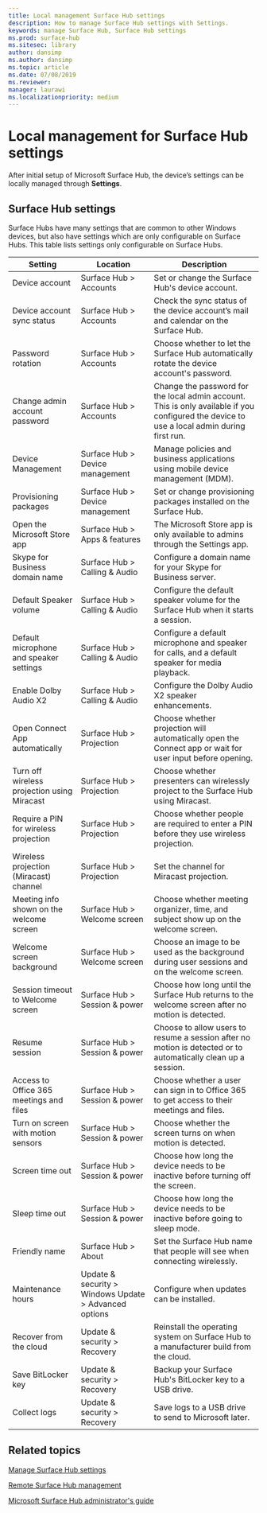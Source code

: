 ```yaml
---
title: Local management Surface Hub settings
description: How to manage Surface Hub settings with Settings.
keywords: manage Surface Hub, Surface Hub settings
ms.prod: surface-hub
ms.sitesec: library
author: dansimp
ms.author: dansimp
ms.topic: article
ms.date: 07/08/2019
ms.reviewer: 
manager: laurawi
ms.localizationpriority: medium
---
```


# Local management for Surface Hub settings

After initial setup of Microsoft Surface Hub, the device’s settings can be locally managed through **Settings**.

## Surface Hub settings

Surface Hubs have many settings that are common to other Windows devices, but also have settings which are only configurable on Surface Hubs. This table lists settings only configurable on Surface Hubs. 

| Setting | Location | Description |
| ------- | -------- | ----------- |
| Device account | Surface Hub > Accounts | Set or change the Surface Hub's device account. |
| Device account sync status | Surface Hub > Accounts | Check the sync status of the device account’s mail and calendar on the Surface Hub. |
| Password rotation | Surface Hub > Accounts | Choose whether to let the Surface Hub automatically rotate the device account's password.|
| Change admin account password  | Surface Hub > Accounts | Change the password for the local admin account. This is only available if you configured the device to use a local admin during first run. |
| Device Management | Surface Hub > Device management | Manage policies and business applications using mobile device management (MDM). |
| Provisioning packages | Surface Hub > Device management | Set or change provisioning packages installed on the Surface Hub. |
| Open the Microsoft Store app | Surface Hub > Apps & features | The Microsoft Store app is only available to admins through the Settings app. |
| Skype for Business domain name | Surface Hub > Calling & Audio | Configure a domain name for your Skype for Business server. |
| Default Speaker volume | Surface Hub > Calling & Audio | Configure the default speaker volume for the Surface Hub when it starts a session. |
| Default microphone and speaker settings | Surface Hub > Calling & Audio | Configure a default microphone and speaker for calls, and a default speaker for media playback. |
| Enable Dolby Audio X2 | Surface Hub > Calling & Audio | Configure the Dolby Audio X2 speaker enhancements. |
| Open Connect App automatically | Surface Hub > Projection | Choose whether projection will automatically open the Connect app or wait for user input before opening. |
| Turn off wireless projection using Miracast | Surface Hub > Projection | Choose whether presenters can wirelessly project to the Surface Hub using Miracast. |
| Require a PIN for wireless projection | Surface Hub > Projection | Choose whether people are required to enter a PIN before they use wireless projection. |
| Wireless projection (Miracast) channel | Surface Hub > Projection | Set the channel for Miracast projection. |
| Meeting info shown on the welcome screen | Surface Hub > Welcome screen | Choose whether meeting organizer, time, and subject show up on the welcome screen. |
| Welcome screen background |  Surface Hub > Welcome screen | Choose an image to be used as the background during user sessions and on the welcome screen. |
| Session timeout to Welcome screen | Surface Hub > Session & power | Choose how long until the Surface Hub returns to the welcome screen after no motion is detected. |
| Resume session | Surface Hub > Session & power | Choose to allow users to resume a session after no motion is detected or to automatically clean up a session. |
| Access to Office 365 meetings and files | Surface Hub > Session & power | Choose whether a user can sign in to Office 365 to get access to their meetings and files. |
| Turn on screen with motion sensors | Surface Hub > Session & power | Choose whether the screen turns on when motion is detected. |
| Screen time out | Surface Hub > Session & power | Choose how long the device needs to be inactive before turning off the screen. |
| Sleep time out | Surface Hub > Session & power | Choose how long the device needs to be inactive before going to sleep mode. |
| Friendly name | Surface Hub > About | Set the Surface Hub name that people will see when connecting wirelessly. |
| Maintenance hours | Update & security > Windows Update > Advanced options | Configure when updates can be installed. |
| Recover from the cloud | Update & security > Recovery | Reinstall the operating system on Surface Hub to a manufacturer build from the cloud. |
| Save BitLocker key | Update & security > Recovery | Backup your Surface Hub's BitLocker key to a USB drive. |
| Collect logs | Update & security > Recovery | Save logs to a USB drive to send to Microsoft later. | 

## Related topics

[Manage Surface Hub settings](manage-surface-hub-settings.md)

[Remote Surface Hub management](remote-surface-hub-management.md)

[Microsoft Surface Hub administrator's guide](surface-hub-administrators-guide.md)
